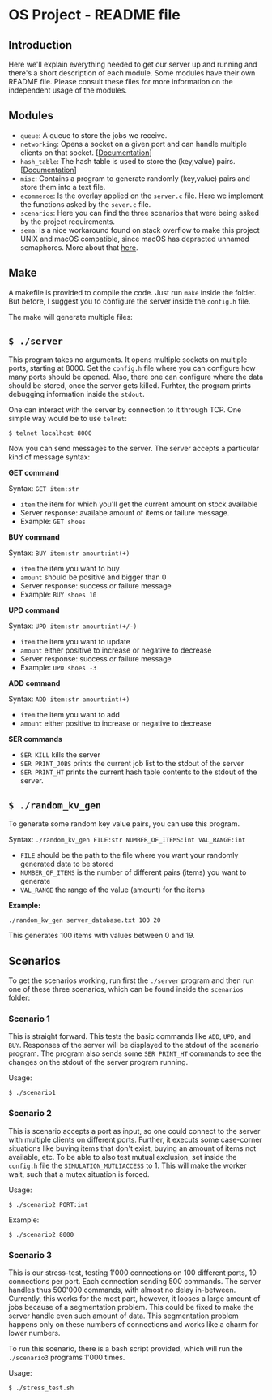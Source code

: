 # OS Project - README file

## Introduction
Here we'll explain everything needed to get our server up and running and there's a short description of each module. Some modules have their own README file. Please consult these files for more information on the independent usage of the modules.


## Modules
- `queue`: A queue to store the jobs we receive.
- `networking`: Opens a socket on a given port and can handle multiple clients on that socket. [[Documentation](./networking/README.md)]
- `hash_table`: The hash table is used to store the (key,value) pairs. [[Documentation](./hash_table/README.md)]
- `misc`: Contains a program to generate randomly (key,value) pairs and store them into a text file.
- `ecommerce`: Is the overlay applied on the `server.c` file. Here we implement the functions asked by the `sever.c` file. 
- `scenarios`: Here you can find the three scenarios that were being asked by the project requirements. 
- `sema`: Is a nice workaround found on stack overflow to make this project UNIX and macOS compatible, since macOS has depracted unnamed semaphores. More about that [here](https://stackoverflow.com/questions/27736618/why-are-sem-init-sem-getvalue-sem-destroy-deprecated-on-mac-os-x-and-w/27847103#27847103).


## Make

A makefile is provided to compile the code. Just run `make` inside the folder. But before, I suggest you to configure the server inside the `config.h` file. 

The make will generate multiple files:

## `$ ./server`
This program takes no arguments. It opens multiple sockets on multiple ports, starting at 8000. Set the `config.h` file where you can configure how many ports should be opened. Also, there one can configure where the data should be stored, once the server gets killed. Furhter, the program prints debugging information inside the `stdout`. 

One can interact with the server by connection to it through TCP. One simple way would be to use `telnet`:

```
$ telnet localhost 8000 
```

Now you can send messages to the server. The server accepts a particular kind of message syntax:

**GET command**

Syntax: `GET item:str`

- `item` the item for which you'll get the current amount on stock available
- Server response: availabe amount of items or failure message.
- Example: `GET shoes`





**BUY command**

Syntax: `BUY item:str amount:int(+)`

- `item` the item you want to buy
- `amount` should be positive and bigger than 0
- Server response: success or failure message
- Example: `BUY shoes 10`



**UPD command**

Syntax: `UPD item:str amount:int(+/-)`

- `item` the item you want to update
- `amount` either positive to increase or negative to decrease
- Server response: success or failure message
- Example: `UPD shoes -3`


**ADD command**

Syntax: `ADD item:str amount:int(+)`

- `item` the item you want to add
- `amount` either positive to increase or negative to decrease



**SER commands**

- `SER KILL` kills the server
- `SER PRINT_JOBS` prints the current job list to the stdout of the server
- `SER PRINT_HT` prints the current hash table contents to the stdout of the server.



## `$ ./random_kv_gen`
To generate some random key value pairs, you can use this program. 

Syntax: `./random_kv_gen FILE:str NUMBER_OF_ITEMS:int VAL_RANGE:int`

- `FILE` should be the path to the file where you want your randomly generated data to be stored
- `NUMBER_OF_ITEMS` is the number of different pairs (items) you want to generate
- `VAL_RANGE` the range of the value (amount) for the items

**Example:**

`./random_kv_gen server_database.txt 100 20`

This generates 100 items with values between 0 and 19.



## Scenarios

To get the scenarios working, run first the `./server` program and then run one of these three scenarios, which can be found inside the `scenarios` folder:

### Scenario 1
This is straight forward. This tests the basic commands like `ADD`, `UPD`, and `BUY`. Responses of the server will be displayed to the stdout of the scenario program. The program also sends some `SER PRINT_HT` commands to see the changes on the stdout of the server program running. 

Usage: 

`$ ./scenario1`

### Scenario 2
This is scenario accepts a port as input, so one could connect to the server with multiple clients on different ports. Further, it executs some case-corner situations like buying items that don't exist, buying an amount of items not available, etc. To be able to also test mutual exclusion, set inside the `config.h` file the `SIMULATION_MUTLIACCESS` to 1. This will make the worker wait, such that a mutex situation is forced. 

Usage: 

`$ ./scenario2 PORT:int`

Example: 

`$ ./scenario2 8000`

### Scenario 3 
This is our stress-test, testing 1'000 connections on 100 different ports, 10 connections per port. Each connection sending 500 commands. The server handles thus 500'000 commands, with almost no delay in-between. Currently, this works for the most part, however, it looses a large amount of jobs because of a segmentation problem. This could be fixed to make the server handle even such amount of data. This segmentation problem happens only on these numbers of connections and works like a charm for lower numbers.

To run this scenario, there is a bash script provided, which will run the `./scenario3` programs 1'000 times. 

Usage:

`$ ./stress_test.sh`

